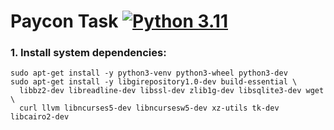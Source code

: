 # Paycon Task [![Python 3.11](https://img.shields.io/badge/python-3.11-blue.svg)](https://www.python.org/downloads/release/python-311/)

### 1. Install system dependencies:
```shell
sudo apt-get install -y python3-venv python3-wheel python3-dev
sudo apt-get install -y libgirepository1.0-dev build-essential \
  libbz2-dev libreadline-dev libssl-dev zlib1g-dev libsqlite3-dev wget \
  curl llvm libncurses5-dev libncursesw5-dev xz-utils tk-dev libcairo2-dev
```

[//]: # (### 1. Create .env file with variables below:)

[//]: # (```dotenv)

[//]: # (BASE_URL=https://www.rusal.ru/suppliers/selection/)

[//]: # (PARAMS=?q=&selection%5B%5D=current&section=ALL&region%5B%5D=ALL&region%5B%5D=50948&region%5B%5D=50924&region%5B%5D=50920&region%5B%5D=50917&region%5B%5D=50919&region%5B%5D=50952&region%5B%5D=50943&region%5B%5D=50947&region%5B%5D=50937&region%5B%5D=50938&region%5B%5D=50934&region%5B%5D=50936&region%5B%5D=50944&region%5B%5D=50921&region%5B%5D=50916&region%5B%5D=50922&region%5B%5D=50929&region%5B%5D=50931&region%5B%5D=50942&region%5B%5D=111342&region%5B%5D=50918&region%5B%5D=111889&region%5B%5D=50950&region%5B%5D=50923&region%5B%5D=50927&region%5B%5D=50925&region%5B%5D=50932&region%5B%5D=51296&region%5B%5D=50928&region%5B%5D=50946&region%5B%5D=50945&region%5B%5D=50951&region%5B%5D=50926&region%5B%5D=50930&region%5B%5D=50933&region%5B%5D=50940&region%5B%5D=50935&region%5B%5D=50939&region%5B%5D=111686&region%5B%5D=50941&region%5B%5D=50915&region%5B%5D=50949&client%5B%5D=ALL&client%5B%5D=50968&client%5B%5D=50959&client%5B%5D=50967&client%5B%5D=50972&client%5B%5D=50965&client%5B%5D=50980&client%5B%5D=50981&client%5B%5D=50986&client%5B%5D=50996&client%5B%5D=50997&client%5B%5D=106661&client%5B%5D=50987&client%5B%5D=50991&client%5B%5D=77338&client%5B%5D=50969&client%5B%5D=50995&client%5B%5D=51001&client%5B%5D=111343&client%5B%5D=50955&client%5B%5D=50957&client%5B%5D=51002&client%5B%5D=50974&client%5B%5D=50999&client%5B%5D=50979&client%5B%5D=50982&client%5B%5D=50984&client%5B%5D=50985&client%5B%5D=51003&client%5B%5D=111685&client%5B%5D=50976&client%5B%5D=50975&client%5B%5D=54174&client%5B%5D=50954&client%5B%5D=50970&client%5B%5D=50992&client%5B%5D=50956&client%5B%5D=50964&client%5B%5D=50961&client%5B%5D=50966&client%5B%5D=50978&client%5B%5D=51000&client%5B%5D=51004&client%5B%5D=94520&client%5B%5D=56088&client%5B%5D=51459&client%5B%5D=55917&client%5B%5D=70759&client%5B%5D=56992&client%5B%5D=107874&client%5B%5D=111367&client%5B%5D=94450&client%5B%5D=111890&client%5B%5D=50962&client%5B%5D=50989&client%5B%5D=61931&client%5B%5D=51534&client%5B%5D=51549&client%5B%5D=51005&client%5B%5D=51006&client%5B%5D=50988&client%5B%5D=50963&client%5B%5D=51201&client%5B%5D=53184&client%5B%5D=94521&client%5B%5D=93536&client%5B%5D=51007&client%5B%5D=53239&client%5B%5D=92708&client%5B%5D=94283&client%5B%5D=111687&client%5B%5D=68021&client%5B%5D=50994&client%5B%5D=111688&client%5B%5D=51008&client%5B%5D=94818&client%5B%5D=61940&client%5B%5D=51297&client%5B%5D=94519&client%5B%5D=50958&client%5B%5D=50971&client%5B%5D=50998&client%5B%5D=50977&client%5B%5D=51010&client%5B%5D=51009&client%5B%5D=50983&apply_filter=Y)

[//]: # (ACCEPT=text/html,application/xhtml+xml,application/xml;q=0.9,image/avif,image/webp,image/apng,*/*;q=0.8,application/signed-exchange;v=b3;q=0.7)

[//]: # (USER_AGENT=Mozilla/5.0 &#40;iPhone; CPU iPhone OS 13_2_3 like Mac OS X&#41; AppleWebKit/605.1.15 &#40;KHTML, like Gecko&#41; Version/13.0.3 Mobile/15E148 Safari/604.1)

[//]: # (```)

[//]: # ()
[//]: # (### 2. Install [Poetry]&#40;https://python-poetry.org&#41;)

[//]: # ()
[//]: # (### 3. Install dependencies:)

[//]: # (```shell)

[//]: # (poetry install)

[//]: # (```)

[//]: # ()
[//]: # (### 4. Run:)

[//]: # (```shell)

[//]: # (poetry run python main.py)

[//]: # (```)

[//]: # ()
[//]: # ()
[//]: # (## Development [![Python 3.11]&#40;https://img.shields.io/badge/python-3.11-blue.svg&#41;]&#40;https://www.python.org/downloads/release/python-311/&#41;)

[//]: # ()
[//]: # (### 1. Create .env file with variables below:)

[//]: # (```dotenv)

[//]: # (BASE_URL=https://www.rusal.ru/suppliers/selection/)

[//]: # (PARAMS=?q=&selection%5B%5D=current&section=ALL&region%5B%5D=ALL&region%5B%5D=50948&region%5B%5D=50924&region%5B%5D=50920&region%5B%5D=50917&region%5B%5D=50919&region%5B%5D=50952&region%5B%5D=50943&region%5B%5D=50947&region%5B%5D=50937&region%5B%5D=50938&region%5B%5D=50934&region%5B%5D=50936&region%5B%5D=50944&region%5B%5D=50921&region%5B%5D=50916&region%5B%5D=50922&region%5B%5D=50929&region%5B%5D=50931&region%5B%5D=50942&region%5B%5D=111342&region%5B%5D=50918&region%5B%5D=111889&region%5B%5D=50950&region%5B%5D=50923&region%5B%5D=50927&region%5B%5D=50925&region%5B%5D=50932&region%5B%5D=51296&region%5B%5D=50928&region%5B%5D=50946&region%5B%5D=50945&region%5B%5D=50951&region%5B%5D=50926&region%5B%5D=50930&region%5B%5D=50933&region%5B%5D=50940&region%5B%5D=50935&region%5B%5D=50939&region%5B%5D=111686&region%5B%5D=50941&region%5B%5D=50915&region%5B%5D=50949&client%5B%5D=ALL&client%5B%5D=50968&client%5B%5D=50959&client%5B%5D=50967&client%5B%5D=50972&client%5B%5D=50965&client%5B%5D=50980&client%5B%5D=50981&client%5B%5D=50986&client%5B%5D=50996&client%5B%5D=50997&client%5B%5D=106661&client%5B%5D=50987&client%5B%5D=50991&client%5B%5D=77338&client%5B%5D=50969&client%5B%5D=50995&client%5B%5D=51001&client%5B%5D=111343&client%5B%5D=50955&client%5B%5D=50957&client%5B%5D=51002&client%5B%5D=50974&client%5B%5D=50999&client%5B%5D=50979&client%5B%5D=50982&client%5B%5D=50984&client%5B%5D=50985&client%5B%5D=51003&client%5B%5D=111685&client%5B%5D=50976&client%5B%5D=50975&client%5B%5D=54174&client%5B%5D=50954&client%5B%5D=50970&client%5B%5D=50992&client%5B%5D=50956&client%5B%5D=50964&client%5B%5D=50961&client%5B%5D=50966&client%5B%5D=50978&client%5B%5D=51000&client%5B%5D=51004&client%5B%5D=94520&client%5B%5D=56088&client%5B%5D=51459&client%5B%5D=55917&client%5B%5D=70759&client%5B%5D=56992&client%5B%5D=107874&client%5B%5D=111367&client%5B%5D=94450&client%5B%5D=111890&client%5B%5D=50962&client%5B%5D=50989&client%5B%5D=61931&client%5B%5D=51534&client%5B%5D=51549&client%5B%5D=51005&client%5B%5D=51006&client%5B%5D=50988&client%5B%5D=50963&client%5B%5D=51201&client%5B%5D=53184&client%5B%5D=94521&client%5B%5D=93536&client%5B%5D=51007&client%5B%5D=53239&client%5B%5D=92708&client%5B%5D=94283&client%5B%5D=111687&client%5B%5D=68021&client%5B%5D=50994&client%5B%5D=111688&client%5B%5D=51008&client%5B%5D=94818&client%5B%5D=61940&client%5B%5D=51297&client%5B%5D=94519&client%5B%5D=50958&client%5B%5D=50971&client%5B%5D=50998&client%5B%5D=50977&client%5B%5D=51010&client%5B%5D=51009&client%5B%5D=50983&apply_filter=Y)

[//]: # (ACCEPT=text/html,application/xhtml+xml,application/xml;q=0.9,image/avif,image/webp,image/apng,*/*;q=0.8,application/signed-exchange;v=b3;q=0.7)

[//]: # (USER_AGENT=Mozilla/5.0 &#40;iPhone; CPU iPhone OS 13_2_3 like Mac OS X&#41; AppleWebKit/605.1.15 &#40;KHTML, like Gecko&#41; Version/13.0.3 Mobile/15E148 Safari/604.1)

[//]: # (```)

[//]: # ()
[//]: # (### 2. Install [Poetry]&#40;https://python-poetry.org&#41;)

[//]: # ()
[//]: # (### 3. Install dependencies:)

[//]: # (```shell)

[//]: # (poetry install --with development)

[//]: # (```)

[//]: # ()
[//]: # (### 5. Run:)

[//]: # (```shell)

[//]: # (poetry run python main.py)

[//]: # (```)

[//]: # ()
[//]: # (## Additions)

[//]: # (### 1. Create database schema:)

[//]: # (```shell)

[//]: # (poetry run alembic upgrade head)

[//]: # (```)
